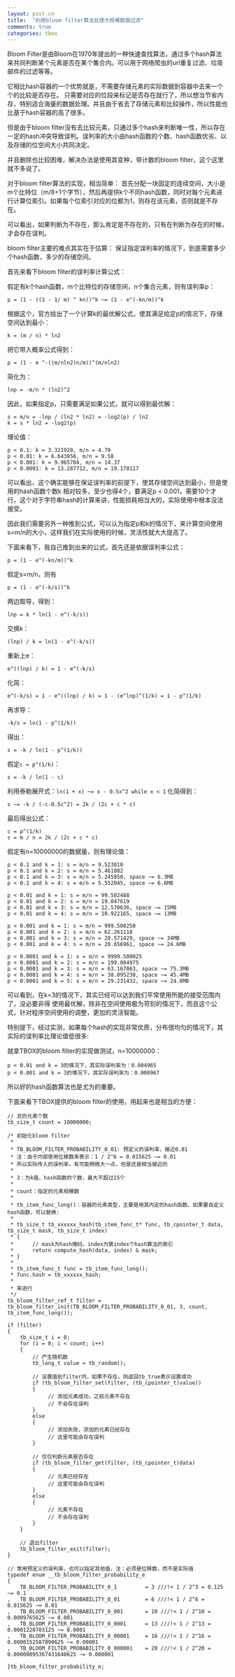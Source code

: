 ```yaml
---
layout: post.cn
title:  "利用bloom filter算法处理大规模数据过滤"
comments: true
categories: tbox
---
```


Bloom Filter是由Bloom在1970年提出的一种快速查找算法，通过多个hash算法来共同判断某个元素是否在某个集合内。可以用于网络爬虫的url重复过滤、垃圾邮件的过滤等等。

它相比hash容器的一个优势就是，不需要存储元素的实际数据到容器中去来一个个的比较是否存在。
只需要对应的位段来标记是否存在就行了，所以想当节省内存，特别适合海量的数据处理。并且由于省去了存储元素和比较操作，所以性能也比基于hash容器的高了很多。

但是由于bloom filter没有去比较元素，只通过多个hash来判断唯一性，所以存在一定的hash冲突导致误判。误判率的大小由hash函数的个数、hash函数优劣、以及存储的位空间大小共同决定。

并且删除也比较困难，解决办法是使用其变种，带计数的bloom filter，这个这里就不多说了。

对于bloom filter算法的实现，相当简单：
首先分配一块固定的连续空间，大小是m个比特位（m/8+1个字节），然后再提供k个不同hash函数，同时对每个元素进行计算位索引。如果每个位索引对应的位都为1，则存在该元素，否则就是不存在。

可以看出，如果判断为不存在，那么肯定是不存在的，只有在判断为存在的时候，才会存在误判。

bloom filter主要的难点其实在于估算：
保证指定误判率的情况下，到底需要多少个hash函数，多少的存储空间。

首先来看下bloom filter的误判率计算公式：

假定有k个hash函数，m个比特位的存储空间，n个集合元素，则有误判率p：

    p = (1 - ((1 - 1/ m) ^ kn))^k ~= (1 - e^(-kn/m))^k
 
根据这个，官方给出了一个计算k的最优解公式，使其满足给定p的情况下，存储空间达到最小：

    k = (m / n) * ln2

把它带入概率公式得到：

    p = (1 - e ^-((m/nln2)n/m))^(m/nln2)

简化为：

    lnp = -m/n * (ln2)^2

因此，如果指定p，只需要满足如果公式，就可以得到最优解：

    s = m/n = -lnp / (ln2 * ln2) = -log2(p) / ln2
    k = s * ln2 = -log2(p)

理论值：

    p < 0.1: k = 3.321928, m/n = 4.79
    p < 0.01: k = 6.643856, m/n = 9.58
    p < 0.001: k = 9.965784, m/n = 14.37
    p < 0.0001: k = 13.287712, m/n = 19.170117

可以看出，这个确实能够在保证误判率的前提下，使其存储空间达到最小，但是使用的hash函数个数k
相对较多，至少也得4个，要满足p < 0.001，需要10个才行，这个对于字符串hash的计算来讲，性能损耗相当大的，实际使用中根本没法接受。

因此我们需要另外一种推到公式，可以认为指定p和k的情况下，来计算空间使用s=m/n的大小，这样我们在实际使用的时候，灵活性就大大提高了。

下面来看下，我自己推到出来的公式，首先还是依据误判率公式：

    p = (1 - e^(-kn/m))^k

假定s=m/n，则有

    p = (1 - e^(-k/s))^k

两边取导，得到：

    lnp = k * ln(1 - e^(-k/s))

交换k：

    (lnp) / k = ln(1 - e^(-k/s))

重新上e：

    e^((lnp) / k) = 1 - e^(-k/s)

化简：

    e^(-k/s) = 1 - e^((lnp) / k) = 1 - (e^lnp)^(1/k) = 1 - p^(1/k)

再求导：

    -k/s = ln(1 - p^(1/k))

得出：

    s = -k / ln(1 - p^(1/k))

假定`c = p^(1/k)`：

    s = -k / ln(1 - c)
    
利用泰勒展开式：`ln(1 + x) ~= x - 0.5x^2 while x < 1` 化简得到：

    s ~= -k / (-c-0.5c^2) = 2k / (2c + c * c)

最后得出公式：

    c = p^(1/k)
    s = m / n = 2k / (2c + c * c)

假定有n=10000000的数据量，则有理论值：

    p < 0.1 and k = 1: s = m/n = 9.523810
    p < 0.1 and k = 2: s = m/n = 5.461082
    p < 0.1 and k = 3: s = m/n = 5.245850, space ~= 6.3MB
    p < 0.1 and k = 4: s = m/n = 5.552045, space ~= 6.6MB

    p < 0.01 and k = 1: s = m/n = 99.502488
    p < 0.01 and k = 2: s = m/n = 19.047619
    p < 0.01 and k = 3: s = m/n = 12.570636, space ~= 15MB
    p < 0.01 and k = 4: s = m/n = 10.922165, space ~= 13MB

    p < 0.001 and k = 1: s = m/n = 999.500250
    p < 0.001 and k = 2: s = m/n = 62.261118
    p < 0.001 and k = 3: s = m/n = 28.571429, space ~= 34MB
    p < 0.001 and k = 4: s = m/n = 20.656961, space ~= 24.6MB

    p < 0.0001 and k = 1: s = m/n = 9999.500025
    p < 0.0001 and k = 2: s = m/n = 199.004975
    p < 0.0001 and k = 3: s = m/n = 63.167063, space ~= 75.3MB
    p < 0.0001 and k = 4: s = m/n = 38.095238, space ~= 45.4MB
    p < 0.0001 and k = 5: s = m/n = 29.231432, space ~= 24.8MB

可以看到，在k=3的情况下，其实已经可以达到我们平常使用所能的接受范围内了，没必要非得
使用最优解，除非在空间使用极为苛刻的情况下，而且这个公式，针对程序空间使用的调整，更加的灵活智能。

特别提下，经过实测，如果每个hash的实现非常优质，分布很均匀的情况下，其实际的误判率比理论值低很多:

就拿TBOX的bloom filter的实现做测试，n=10000000：

    p < 0.01 and k = 3的情况下，其实际误判率为：0.004965
    p < 0.001 and k = 3的情况下，其实际误判率为：0.000967

所以好的hash函数算法也是尤为的重要。

下面来看下TBOX提供的bloom filter的使用，用起来也是相当的方便：

    // 总的元素个数
    tb_size_t count = 10000000;

    /* 初始化bloom filter
     *
     * TB_BLOOM_FILTER_PROBABILITY_0_01: 预定义的误判率，接近0.01
     * 注：由于内部使用位移数来表示：1 / 2^6 = 0.015625 ~= 0.01
     * 所以实际传入的误判率，有可能稍微大一点，但是还是相当接近的
     *
     * 3：为k值，hash函数的个数，最大不超过15个
     *
     * count：指定的元素规模数
     *
     * tb_item_func_long()：容器的元素类型，主要是用其内定的hash函数，如果要自定义hash函数，可以替换:
     *
     * tb_size_t tb_xxxxxx_hash(tb_item_func_t* func, tb_cpointer_t data, tb_size_t mask, tb_size_t index)
     * {
     *      // mask为hash掩码，index为第index个hash算法的索引
     *      return compute_hash(data, index) & mask;
     * }
     *
     * tb_item_func_t func = tb_item_func_long();
     * func.hash = tb_xxxxxx_hash;
     *
     * 来进行
     */
    tb_bloom_filter_ref_t filter = tb_bloom_filter_init(TB_BLOOM_FILTER_PROBABILITY_0_01, 3, count, tb_item_func_long());

    if (filter)
    {
        tb_size_t i = 0;
        for (i = 0; i < count; i++)
        {
            // 产生随机数
            tb_long_t value = tb_random();
            
            // 设置值到filter内，如果不存在，则返回tb_true表示设置成功
            if (tb_bloom_filter_set(filter, (tb_cpointer_t)value))
            {
                 // 添加元素成功，之前元素不存在
                 // 不会存在误判
            }
            else
            {
                 // 添加失败，添加的元素已经存在
                 // 这里可能会存在误判
            }
            
            // 仅仅判断元素是否存在
            if (tb_bloom_filter_get(filter, (tb_cpointer_t)data)
            {
                 // 元素已经存在
                 // 这里可能会存在误判
            }
            else
            {
                 // 元素不存在
                 // 不会存在误判
            }
        }
        
        // 退出filter
        tb_bloom_filter_exit(filter);
    }

    // 常用预定义的误判率，也可以指定其他值，注：必须是位移数，而不是实际值
    typedef enum __tb_bloom_filter_probability_e
    {
        TB_BLOOM_FILTER_PROBABILITY_0_1         = 3 ///!< 1 / 2^3 = 0.125 ~= 0.1
    ,   TB_BLOOM_FILTER_PROBABILITY_0_01        = 6 ///!< 1 / 2^6 = 0.015625 ~= 0.01
    ,   TB_BLOOM_FILTER_PROBABILITY_0_001       = 10 ///!< 1 / 2^10 = 0.0009765625 ~= 0.001
    ,   TB_BLOOM_FILTER_PROBABILITY_0_0001      = 13 ///!< 1 / 2^13 = 0.0001220703125 ~= 0.0001
    ,   TB_BLOOM_FILTER_PROBABILITY_0_00001     = 16 ///!< 1 / 2^16 = 0.0000152587890625 ~= 0.00001
    ,   TB_BLOOM_FILTER_PROBABILITY_0_000001    = 20 ///!< 1 / 2^20 = 0.00000095367431640625 ~= 0.000001
            
    }tb_bloom_filter_probability_e;

